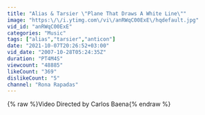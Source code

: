 ```yaml
---
title: "Alias & Tarsier \"Plane That Draws A White Line\""
image: "https:\/\/i.ytimg.com\/vi\/anRWqC00ExE\/hqdefault.jpg"
vid_id: "anRWqC00ExE"
categories: "Music"
tags: ["alias","tarsier","anticon"]
date: "2021-10-07T20:26:52+03:00"
vid_date: "2007-10-28T05:24:35Z"
duration: "PT4M4S"
viewcount: "48885"
likeCount: "369"
dislikeCount: "5"
channel: "Rona Rapadas"
---
```

{% raw %}Video Directed by Carlos Baena{% endraw %}
